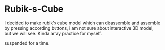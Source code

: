 # Rubik-s-Cube

I decided to make rubik's cube model which can disassemble and assemble by pressing according buttons, i am not sure about interactive 3D model, but we will see. Kinda array practice for myself.


suspended for a time.
